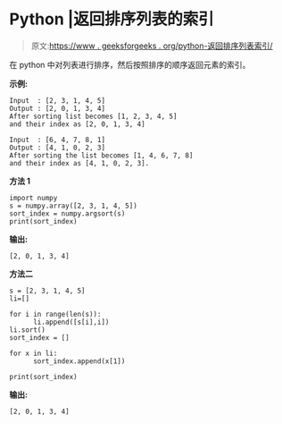 # Python |返回排序列表的索引

> 原文:[https://www . geeksforgeeks . org/python-返回排序列表索引/](https://www.geeksforgeeks.org/python-returning-index-of-a-sorted-list/)

在 python 中对列表进行排序，然后按照排序的顺序返回元素的索引。

**示例:**

```
Input  : [2, 3, 1, 4, 5] 
Output : [2, 0, 1, 3, 4]
After sorting list becomes [1, 2, 3, 4, 5] 
and their index as [2, 0, 1, 3, 4]

Input  : [6, 4, 7, 8, 1]
Output : [4, 1, 0, 2, 3]
After sorting the list becomes [1, 4, 6, 7, 8] 
and their index as [4, 1, 0, 2, 3].

```

**方法 1**

```
import numpy
s = numpy.array([2, 3, 1, 4, 5])
sort_index = numpy.argsort(s)
print(sort_index)
```

**输出:**

```
[2, 0, 1, 3, 4]

```

**方法二**

```
s = [2, 3, 1, 4, 5]
li=[]

for i in range(len(s)):
      li.append([s[i],i])
li.sort()
sort_index = []

for x in li:
      sort_index.append(x[1])

print(sort_index)
```

**输出:**

```
[2, 0, 1, 3, 4]
```